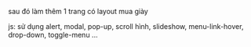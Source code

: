 
sau đó làm thêm 1 trang có layout mua giày

js: sử dụng alert, modal, pop-up, scroll hình, slideshow, menu-link-hover, drop-down, toggle-menu ...